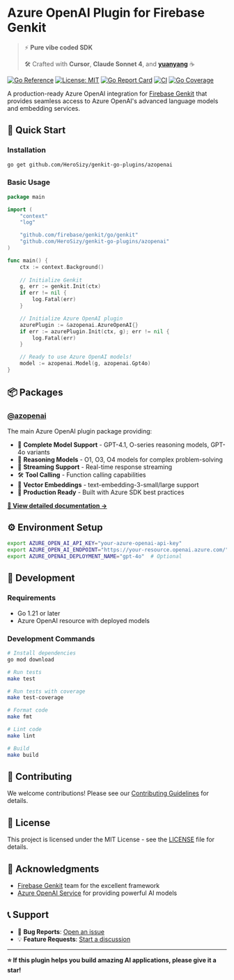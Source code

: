 # Azure OpenAI Plugin for Firebase Genkit

> ⚡ **Pure vibe coded SDK**
> 
> 🛠️ Crafted with **Cursor**, **Claude Sonnet 4**, and **[yuanyang](https://en.wikipedia.org/wiki/Yuenyeung)** ☕️

[![Go Reference](https://pkg.go.dev/badge/github.com/HeroSizy/genkit-go-plugins.svg)](https://pkg.go.dev/github.com/HeroSizy/genkit-go-plugins)
[![License: MIT](https://img.shields.io/badge/License-MIT-yellow.svg)](https://opensource.org/licenses/MIT)
[![Go Report Card](https://goreportcard.com/badge/github.com/HeroSizy/genkit-go-plugins)](https://goreportcard.com/report/github.com/HeroSizy/genkit-go-plugins)
[![CI](https://github.com/HeroSizy/genkit-go-plugins/workflows/CI/badge.svg)](https://github.com/HeroSizy/genkit-go-plugins/actions)
[![Go Coverage](https://github.com/HeroSizy/genkit-go-plugins/wiki/coverage.svg)](https://raw.githack.com/wiki/HeroSizy/genkit-go-plugins/coverage.html)

A production-ready Azure OpenAI integration for [Firebase Genkit](https://firebase.google.com/docs/genkit) that provides seamless access to Azure OpenAI's advanced language models and embedding services.

## 🚀 Quick Start

### Installation

```bash
go get github.com/HeroSizy/genkit-go-plugins/azopenai
```

### Basic Usage

```go
package main

import (
    "context"
    "log"

    "github.com/firebase/genkit/go/genkit"
    "github.com/HeroSizy/genkit-go-plugins/azopenai"
)

func main() {
    ctx := context.Background()
    
    // Initialize Genkit
    g, err := genkit.Init(ctx)
    if err != nil {
        log.Fatal(err)
    }

    // Initialize Azure OpenAI plugin
    azurePlugin := &azopenai.AzureOpenAI{}
    if err := azurePlugin.Init(ctx, g); err != nil {
        log.Fatal(err)
    }

    // Ready to use Azure OpenAI models!
    model := azopenai.Model(g, azopenai.Gpt4o)
}
```

## 📦 Packages

### [@azopenai](./azopenai/)

The main Azure OpenAI plugin package providing:

- 🤖 **Complete Model Support** - GPT-4.1, O-series reasoning models, GPT-4o variants
- 🧠 **Reasoning Models** - O1, O3, O4 models for complex problem-solving  
- 🌊 **Streaming Support** - Real-time response streaming
- 🛠️ **Tool Calling** - Function calling capabilities
- 🔗 **Vector Embeddings** - text-embedding-3-small/large support
- 🚀 **Production Ready** - Built with Azure SDK best practices

**[📖 View detailed documentation →](./azopenai/)**

## ⚙️ Environment Setup

```bash
export AZURE_OPEN_AI_API_KEY="your-azure-openai-api-key"
export AZURE_OPEN_AI_ENDPOINT="https://your-resource.openai.azure.com/"
export AZURE_OPENAI_DEPLOYMENT_NAME="gpt-4o"  # Optional
```

## 🔧 Development

### Requirements

- Go 1.21 or later
- Azure OpenAI resource with deployed models

### Development Commands

```bash
# Install dependencies
go mod download

# Run tests
make test

# Run tests with coverage
make test-coverage

# Format code
make fmt

# Lint code
make lint

# Build
make build
```

## 🤝 Contributing

We welcome contributions! Please see our [Contributing Guidelines](CONTRIBUTING.md) for details.

## 📄 License

This project is licensed under the MIT License - see the [LICENSE](LICENSE) file for details.

## 🙏 Acknowledgments

- [Firebase Genkit](https://firebase.google.com/docs/genkit) team for the excellent framework
- [Azure OpenAI Service](https://azure.microsoft.com/products/ai-services/openai-service) for providing powerful AI models

## 📞 Support

- 🐛 **Bug Reports**: [Open an issue](https://github.com/HeroSizy/genkit-go-plugins/issues)
- 💡 **Feature Requests**: [Start a discussion](https://github.com/HeroSizy/genkit-go-plugins/discussions)

---

**⭐ If this plugin helps you build amazing AI applications, please give it a star!** 
